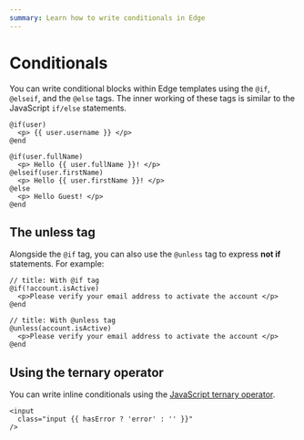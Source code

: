 ```yaml
---
summary: Learn how to write conditionals in Edge
---
```


# Conditionals

You can write conditional blocks within Edge templates using the `@if`, `@elseif`, and the `@else` tags. The inner working of these tags is similar to the JavaScript `if/else` statements.

```edge
@if(user)
  <p> {{ user.username }} </p>
@end
```

```edge
@if(user.fullName)
  <p> Hello {{ user.fullName }}! </p>
@elseif(user.firstName)
  <p> Hello {{ user.firstName }}! </p>
@else
  <p> Hello Guest! </p>
@end
```

## The unless tag

Alongside the `@if` tag, you can also use the `@unless` tag to express **not if** statements. For example:

```edge
// title: With @if tag
@if(!account.isActive)
  <p>Please verify your email address to activate the account </p>
@end
```

```edge
// title: With @unless tag
@unless(account.isActive)
  <p>Please verify your email address to activate the account </p>
@end
```

## Using the ternary operator

You can write inline conditionals using the [JavaScript ternary operator](https://developer.mozilla.org/en-US/docs/Web/JavaScript/Reference/Operators/Conditional_operator).

```edge
<input
  class="input {{ hasError ? 'error' : '' }}"
/>
```
